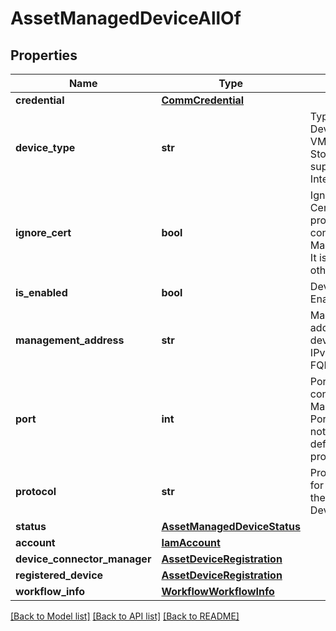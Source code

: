 # AssetManagedDeviceAllOf

## Properties
Name | Type | Description | Notes
------------ | ------------- | ------------- | -------------
**credential** | [**CommCredential**](CommCredential.md) |  | [optional] 
**device_type** | **str** | Type of the Device such as VMware, Pure Storage supported by Intersight Assist.   | [optional] [default to '']
**ignore_cert** | **bool** | Ignore Certificates with protocol https for connecting to the Managed Device. It is not used for other protocols.   | [optional] 
**is_enabled** | **bool** | Device is Enabled/Disabled.   | [optional] 
**management_address** | **str** | Management address of the device. It can be IPv4, IPv6 or FQDN.   | [optional] 
**port** | **int** | Port to use for connecting to the Managed Device. Port is optional. If not specified, default port for protocol is used.   | [optional] 
**protocol** | **str** | Protocol to use for connecting to the Managed Device.   | [optional] [default to 'https']
**status** | [**AssetManagedDeviceStatus**](AssetManagedDeviceStatus.md) |  | [optional] 
**account** | [**IamAccount**](.md) |  | [optional] 
**device_connector_manager** | [**AssetDeviceRegistration**](.md) |  | [optional] 
**registered_device** | [**AssetDeviceRegistration**](.md) |  | [optional] 
**workflow_info** | [**WorkflowWorkflowInfo**](.md) |  | [optional] 

[[Back to Model list]](../README.md#documentation-for-models) [[Back to API list]](../README.md#documentation-for-api-endpoints) [[Back to README]](../README.md)


